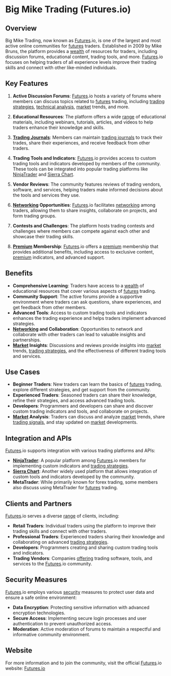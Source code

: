 # Big Mike Trading (Futures.io)

## Overview
Big Mike Trading, now known as [Futures](../f/futures.md).io, is one of the largest and most active online communities for [futures](../f/futures.md) traders. Established in 2009 by Mike Bruns, the platform provides a [wealth](../w/wealth.md) of resources for traders, including discussion forums, educational content, trading tools, and more. [Futures](../f/futures.md).io focuses on helping traders of all experience levels improve their trading skills and connect with other like-minded individuals.

## Key Features
1. **Active Discussion Forums**: [Futures](../f/futures.md).io hosts a variety of forums where members can discuss topics related to [futures](../f/futures.md) trading, including [trading strategies](../t/trading_strategies.md), [technical analysis](../t/technical_analysis.md), [market](../m/market.md) trends, and more.

2. **Educational Resources**: The platform offers a wide [range](../r/range.md) of educational materials, including webinars, tutorials, articles, and videos to help traders enhance their knowledge and skills.

3. **[Trading Journals](../t/trading_journals.md)**: Members can maintain [trading journals](../t/trading_journals.md) to track their trades, share their experiences, and receive feedback from other traders.

4. **Trading Tools and Indicators**: [Futures](../f/futures.md).io provides access to custom trading tools and indicators developed by members of the community. These tools can be integrated into popular trading platforms like [NinjaTrader](../n/ninjatrader.md) and [Sierra Chart](../s/sierra_chart.md).

5. **Vendor Reviews**: The community features reviews of trading vendors, software, and services, helping traders make informed decisions about the tools and services they use.

6. **[Networking](../n/networking.md) Opportunities**: [Futures](../f/futures.md).io facilitates [networking](../n/networking.md) among traders, allowing them to share insights, collaborate on projects, and form trading groups.

7. **Contests and Challenges**: The platform hosts trading contests and challenges where members can compete against each other and showcase their trading skills.

8. **[Premium](../p/premium.md) Membership**: [Futures](../f/futures.md).io offers a [premium](../p/premium.md) membership that provides additional benefits, including access to exclusive content, [premium](../p/premium.md) indicators, and advanced support.

## Benefits
- **Comprehensive Learning**: Traders have access to a [wealth](../w/wealth.md) of educational resources that cover various aspects of [futures](../f/futures.md) trading.
- **Community Support**: The active forums provide a supportive environment where traders can ask questions, share experiences, and get feedback from other members.
- **Advanced Tools**: Access to custom trading tools and indicators enhances the trading experience and helps traders implement advanced strategies.
- **[Networking](../n/networking.md) and Collaboration**: Opportunities to network and collaborate with other traders can lead to valuable insights and partnerships.
- **[Market](../m/market.md) Insights**: Discussions and reviews provide insights into [market](../m/market.md) trends, [trading strategies](../t/trading_strategies.md), and the effectiveness of different trading tools and services.

## Use Cases
- **Beginner Traders**: New traders can learn the basics of [futures](../f/futures.md) trading, explore different strategies, and get support from the community.
- **Experienced Traders**: Seasoned traders can share their knowledge, refine their strategies, and access advanced trading tools.
- **Developers**: Programmers and developers can share and discover custom trading indicators and tools, and collaborate on projects.
- **[Market](../m/market.md) Analysis**: Traders can discuss and analyze [market](../m/market.md) trends, share [trading signals](../t/trading_signals.md), and stay updated on [market](../m/market.md) developments.

## Integration and APIs
[Futures](../f/futures.md).io supports integration with various trading platforms and APIs:
- **[NinjaTrader](../n/ninjatrader.md)**: A popular platform among [Futures](../f/futures.md).io members for implementing custom indicators and [trading strategies](../t/trading_strategies.md).
- **[Sierra Chart](../s/sierra_chart.md)**: Another widely used platform that allows integration of custom tools and indicators developed by the community.
- **MetaTrader**: While primarily known for forex trading, some members also discuss using MetaTrader for [futures](../f/futures.md) trading.

## Clients and Partners
[Futures](../f/futures.md).io serves a diverse [range](../r/range.md) of clients, including:
- **Retail Traders**: Individual traders using the platform to improve their trading skills and connect with other traders.
- **Professional Traders**: Experienced traders sharing their knowledge and collaborating on advanced [trading strategies](../t/trading_strategies.md).
- **Developers**: Programmers creating and sharing custom trading tools and indicators.
- **Trading Vendors**: Companies [offering](../o/offering.md) trading software, tools, and services to the [Futures](../f/futures.md).io community.

## Security Measures
[Futures](../f/futures.md).io employs various [security](../s/security.md) measures to protect user data and ensure a safe online environment:
- **Data Encryption**: Protecting sensitive information with advanced encryption technologies.
- **Secure Access**: Implementing secure login processes and user authentication to prevent unauthorized access.
- **Moderation**: Active moderation of forums to maintain a respectful and informative community environment.

## Website
For more information and to join the community, visit the official [Futures](../f/futures.md).io website: [Futures.io](https://futures.io/)
